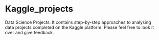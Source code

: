 # Kaggle_projects
Data Science Projects.
It contains step-by-step approaches to analysing data projects completed on the Kaggle platform.
Please feel free to look it over and give feedback.
